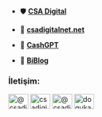  
- 🛡️ [**CSA Digital**](https://csadigital.net/)

- 📝 [**csadigitalnet.net**](https://www.csadigital.net)


- 🤖 [**CashGPT**](https://csadigital.net/yazilim/cashgpt-yapay-zeka-makale) 

- 🤖 [**BiBlog**](https://csadigital.net/yazilim/bi-blog-gelismis-yapay-zeka-blog-ve-haber-scripti) 



<h3 align="left">İletişim:</h3>
<p align="left">
<a href="https://www.youtube.com/@csadigitalnet" target="blank"><img align="center" src="https://raw.githubusercontent.com/rahuldkjain/github-profile-readme-generator/master/src/images/icons/Social/youtube.svg" alt="@csadigitalnet" height="30" width="40" /></a>
<a href="https://www.linkedin.com/in/csadigitalnet/" target="blank"><img align="center" src="https://raw.githubusercontent.com/rahuldkjain/github-profile-readme-generator/master/src/images/icons/Social/linked-in-alt.svg" alt="csadigitalnet" height="30" width="40" /></a>
<a href="https://twitter.com/csadigitalnetnet" target="blank"><img align="center" src="https://raw.githubusercontent.com/rahuldkjain/github-profile-readme-generator/master/src/images/icons/Social/twitter.svg" alt="@csadigitalnetnet" height="30" width="40" /></a>
<a href="https://www.udemy.com/user/dogukan-csadigitalnet/" target="blank"><img align="center" src="https://avatars.githubusercontent.com/u/1714691?s=280&v=4" alt="dogukan-csadigitalnet" height="30" width="40" /></a>
</p>

 
